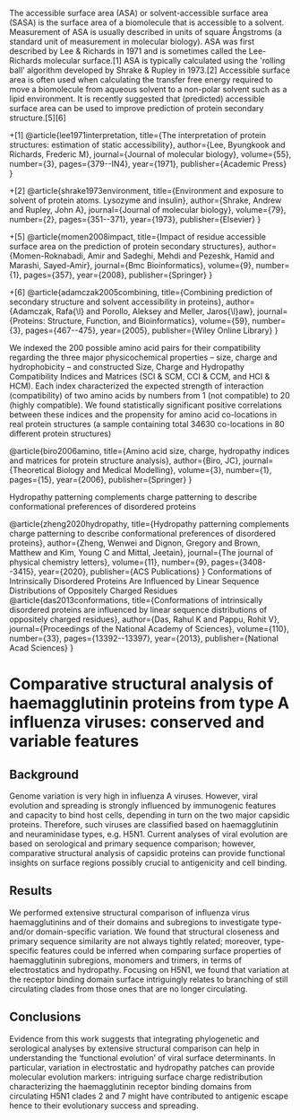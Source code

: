 The accessible surface area (ASA) or solvent-accessible surface area (SASA) is the surface area of a biomolecule that is accessible to a solvent. Measurement of ASA is usually described in units of square Ångstroms (a standard unit of measurement in molecular biology). ASA was first described by Lee & Richards in 1971 and is sometimes called the Lee-Richards molecular surface.[1] ASA is typically calculated using the 'rolling ball' algorithm developed by Shrake & Rupley in 1973.[2] Accessible surface area is often used when calculating the transfer free energy required to move a biomolecule from aqueous solvent to a non-polar solvent such as a lipid environment. It is recently suggested that (predicted) accessible surface area can be used to improve prediction of protein secondary structure.[5][6]


+[1] @article{lee1971interpretation,
  title={The interpretation of protein structures: estimation of static accessibility},
  author={Lee, Byungkook and Richards, Frederic M},
  journal={Journal of molecular biology},
  volume={55},
  number={3},
  pages={379--IN4},
  year={1971},
  publisher={Academic Press}
}

+[2] @article{shrake1973environment,
  title={Environment and exposure to solvent of protein atoms. Lysozyme and insulin},
  author={Shrake, Andrew and Rupley, John A},
  journal={Journal of molecular biology},
  volume={79},
  number={2},
  pages={351--371},
  year={1973},
  publisher={Elsevier}
}

+[5] @article{momen2008impact,
  title={Impact of residue accessible surface area on the prediction of protein secondary structures},
  author={Momen-Roknabadi, Amir and Sadeghi, Mehdi and Pezeshk, Hamid and Marashi, Sayed-Amir},
  journal={Bmc Bioinformatics},
  volume={9},
  number={1},
  pages={357},
  year={2008},
  publisher={Springer}
}

+[6] @article{adamczak2005combining,
  title={Combining prediction of secondary structure and solvent accessibility in proteins},
  author={Adamczak, Rafa{\l} and Porollo, Aleksey and Meller, Jaros{\l}aw},
  journal={Proteins: Structure, Function, and Bioinformatics},
  volume={59},
  number={3},
  pages={467--475},
  year={2005},
  publisher={Wiley Online Library}
}



We indexed the 200 possible amino acid pairs for their compatibility regarding the three major physicochemical properties – size, charge and hydrophobicity – and constructed Size, Charge and Hydropathy Compatibility Indices and Matrices (SCI & SCM, CCI & CCM, and HCI & HCM). Each index characterized the expected strength of interaction (compatibility) of two amino acids by numbers from 1 (not compatible) to 20 (highly compatible). We found statistically significant positive correlations between these indices and the propensity for amino acid co-locations in real protein structures (a sample containing total 34630 co-locations in 80 different protein structures)

@article{biro2006amino,
  title={Amino acid size, charge, hydropathy indices and matrices for protein structure analysis},
  author={Biro, JC},
  journal={Theoretical Biology and Medical Modelling},
  volume={3},
  number={1},
  pages={15},
  year={2006},
  publisher={Springer}
}

Hydropathy patterning complements charge patterning to describe conformational preferences of disordered proteins

@article{zheng2020hydropathy,
  title={Hydropathy patterning complements charge patterning to describe conformational preferences of disordered proteins},
  author={Zheng, Wenwei and Dignon, Gregory and Brown, Matthew and Kim, Young C and Mittal, Jeetain},
  journal={The journal of physical chemistry letters},
  volume={11},
  number={9},
  pages={3408--3415},
  year={2020},
  publisher={ACS Publications}
}
Conformations of Intrinsically Disordered Proteins Are Influenced by Linear Sequence Distributions of Oppositely Charged Residues
@article{das2013conformations,
  title={Conformations of intrinsically disordered proteins are influenced by linear sequence distributions of oppositely charged residues},
  author={Das, Rahul K and Pappu, Rohit V},
  journal={Proceedings of the National Academy of Sciences},
  volume={110},
  number={33},
  pages={13392--13397},
  year={2013},
  publisher={National Acad Sciences}
}
# Comparative structural analysis of haemagglutinin proteins from type A influenza viruses: conserved and variable features

## Background
Genome variation is very high in influenza A viruses. However, viral evolution and spreading is strongly influenced by immunogenic features and capacity to bind host cells, depending in turn on the two major capsidic proteins. Therefore, such viruses are classified based on haemagglutinin and neuraminidase types, e.g. H5N1. Current analyses of viral evolution are based on serological and primary sequence comparison; however, comparative structural analysis of capsidic proteins can provide functional insights on surface regions possibly crucial to antigenicity and cell binding.

## Results
We performed extensive structural comparison of influenza virus haemagglutinins and of their domains and subregions to investigate type- and/or domain-specific variation. We found that structural closeness and primary sequence similarity are not always tightly related; moreover, type-specific features could be inferred when comparing surface properties of haemagglutinin subregions, monomers and trimers, in terms of electrostatics and hydropathy. Focusing on H5N1, we found that variation at the receptor binding domain surface intriguingly relates to branching of still circulating clades from those ones that are no longer circulating.

## Conclusions
Evidence from this work suggests that integrating phylogenetic and serological analyses by extensive structural comparison can help in understanding the ‘functional evolution’ of viral surface determinants. In particular, variation in electrostatic and hydropathy patches can provide molecular evolution markers: intriguing surface charge redistribution characterizing the haemagglutinin receptor binding domains from circulating H5N1 clades 2 and 7 might have contributed to antigenic escape hence to their evolutionary success and spreading.